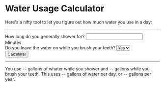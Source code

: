 # Water Usage Calculator
Here's a nifty tool to let you figure out how much water you use in a day:
<hr>
<form>
	How long do you generally shower for? <input type="number" name="shower"> Minutes<br>
	Do you leave the water on while you brush your teeth?
	<select name="brush">
	<option value="y">Yes</option>
	<option value="n">No</option>
	</select><br>
	<button type="submit">Calculate!</button>
</form>
<hr>
<p>
You use <span id="showerResult">--</span> gallons of whater while you shower and <span id="brushResult">--</span> gallons while you brush your teeth. This uses <span id="daily">--</span> gallons of water per day, or <span id="yearly">--</span> gallons per year.
</p>
<script>
	var form = document.querySelector("form");
	
	var showerResult = document.getElementById("showerResult");
	var brushResult = document.getElementById("brushResult");
	var daily = document.getElementById("daily");
	var yearly = document.getElementById("yearly");
	form.addEventListener("submit", function(event) {
		var showerGallons = form.elements.shower.value * 2.1;
		var brushGallons = 0;
		if(form.elements.brush.value == "y") {
			brushGallons = 2.5;
		}
		
		showerResult.textContent = showerGallons;
		brushResult.textContent = showerGallons;
		
		var dailyGallons = showerGallons + brushGallons;
		var yearlyGallons = 365 * dailyGallons;
		
		daily.textContent = dailyGallons;
		yearly.textContent = yearlyGallons;
		
		event.preventDefault();
	});
</script>
